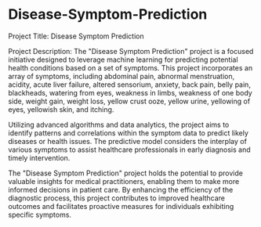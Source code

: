 # Disease-Symptom-Prediction

Project Title: Disease Symptom Prediction

Project Description:
The "Disease Symptom Prediction" project is a focused initiative designed to leverage machine learning for predicting potential health conditions based on a set of symptoms. This project incorporates an array of symptoms, including abdominal pain, abnormal menstruation, acidity, acute liver failure, altered sensorium, anxiety, back pain, belly pain, blackheads, watering from eyes, weakness in limbs, weakness of one body side, weight gain, weight loss, yellow crust ooze, yellow urine, yellowing of eyes, yellowish skin, and itching.

Utilizing advanced algorithms and data analytics, the project aims to identify patterns and correlations within the symptom data to predict likely diseases or health issues. The predictive model considers the interplay of various symptoms to assist healthcare professionals in early diagnosis and timely intervention.

The "Disease Symptom Prediction" project holds the potential to provide valuable insights for medical practitioners, enabling them to make more informed decisions in patient care. By enhancing the efficiency of the diagnostic process, this project contributes to improved healthcare outcomes and facilitates proactive measures for individuals exhibiting specific symptoms.
